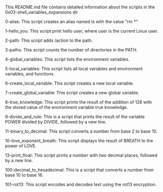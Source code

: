 This README.md file contains detailed information about the scripts in the 0x03-shell_variables_expansions dir

  0-alias: This script creates an alias named ls with the value "rm *"

  1-hello_you: This script print hello user, where user is the current Linux user.

  2-path: This script adds /action to the path.

  3-paths: This script counts the number of directories in the PATH.

  4-global_variables: This script lists the environment variables.

  5-local_variables: This script lists all local variables and environment variables, and functions.

  6-create_local_variable: This script creates a new local variable.

  7-create_global_variable: This script creates a new global variable.

  8-true_knowledge: This script prints the result of the addition of 128 with the stored value of the environment variable true knowledge.

  9-divide_and_rule: This is a script that prints the result of the variable POWER divided by DIVIDE, followed by a new line.

  11-binary_to_decimal: This script converts a number from base 2 to base 10.

  10-love_exponent_breath: This script displays the result of BREATH to the power of LOVE.

  13-print_float: This script prints a number with two decimal places, followed by a new line.

  100-decimal_to_hexadecimal: This is a script that converts a number from base 10 to base 16.

  101-rot13: This script encodes and decodes text using the rot13 encryption.

   
